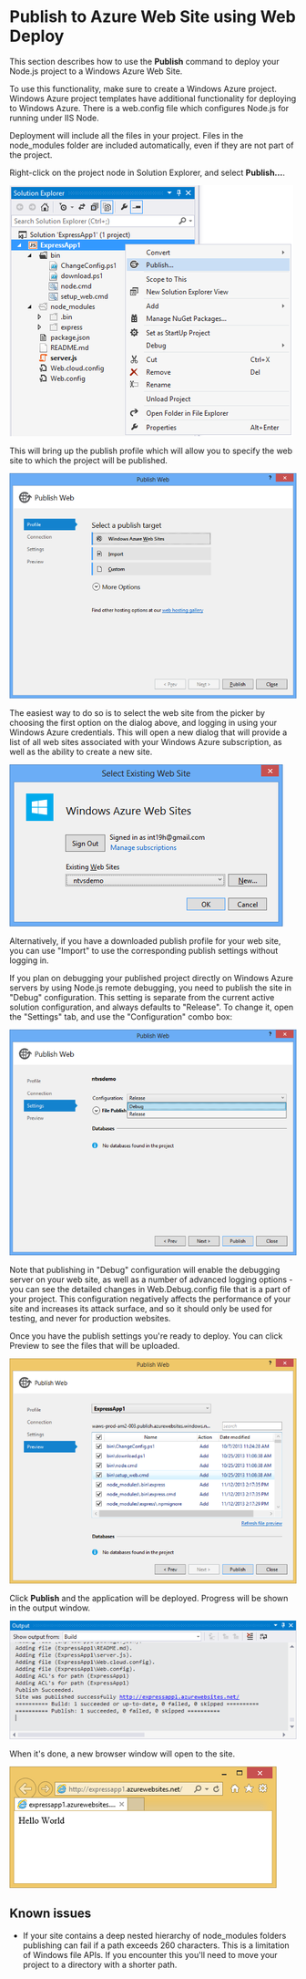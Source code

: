Publish to Azure Web Site using Web Deploy
==========================================

This section describes how to use the **Publish** command to deploy your Node.js project to a Windows Azure Web Site.

To use this functionality, make sure to create a Windows Azure project. Windows Azure project templates have additional functionality for deploying to Windows Azure. There is a web.config file which configures Node.js for running under IIS Node.

Deployment will include all the files in your project.  Files in the node_modules folder are included automatically, even if they are not part of the project.

Right-click on the project node in Solution Explorer, and select **Publish...**.

![Publish](Images/AzureWebSitePublishCommand.png)

This will bring up the publish profile which will allow you to specify the web site to which the project will be published.

![Selecting a publish target](Images/AzureWebSitePublishTarget.png)

The easiest way to do so is to select the web site from the picker by choosing the first option on the dialog above, and logging in using your Windows Azure credentials. This will open a new dialog that will provide a list of all web sites associated with your Windows Azure subscription, as well as the ability to create a new site.

![Selecting a web site](Images/AzureWebSitePublishSelectSite.png)

Alternatively, if you have a downloaded publish profile for your web site, you can use "Import" to use the corresponding publish settings without logging in.

If you plan on debugging your published project directly on Windows Azure servers by using Node.js remote debugging, you need to publish the site in "Debug" configuration. This setting is separate from the current active solution configuration, and always defaults to "Release". To change it, open the "Settings" tab, and use the "Configuration" combo box:

![Changing the publish configuration](Images/AzureWebSitePublishConfig.png)

Note that publishing in "Debug" configuration will enable the debugging server on your web site, as well as a number of advanced logging options - you can see the detailed changes in Web.Debug.config file that is a part of your project. This configuration negatively affects the performance of your site and increases its attack surface, and so it should only be used for testing, and never for production websites.

Once you have the publish settings you're ready to deploy. You can click Preview to see the files that will be uploaded.

![Preview](Images/AzureWebSitePublishPreview.png)

Click **Publish** and the application will be deployed. Progress will be shown in the output window.

![Output Window](Images/AzureWebSiteOutputWindow.png)

When it's done, a new browser window will open to the site.

![Web Browser](Images/AzureWebSiteWebBrowser.png)

Known issues
------------

- If your site contains a deep nested hierarchy of node_modules folders publishing can fail if a path exceeds 260 characters.  This is a limitation of Windows file APIs.  If you encounter this you'll need to move your project to a directory with a shorter path.
